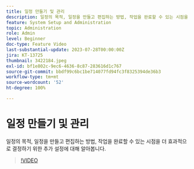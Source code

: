 ```yaml
---
title: 일정 만들기 및 관리
description: 일정의 목적, 일정을 만들고 편집하는 방법, 작업을 완료할 수 있는 시점을 더 효과적으로 결정하기 위한 추가 설정에 대해 알아봅니다.
feature: System Setup and Administration
topic: Administration
role: Admin
level: Beginner
doc-type: Feature Video
last-substantial-update: 2023-07-28T00:00:00Z
jira: KT-13725
thumbnail: 3422184.jpeg
exl-id: bf1e802c-9ec6-4636-8c87-283616d1c767
source-git-commit: bbdf99c6bc1be714077fd94fc3f8325394de36b3
workflow-type: tm+mt
source-wordcount: '52'
ht-degree: 100%

---
```


# 일정 만들기 및 관리

일정의 목적, 일정을 만들고 편집하는 방법, 작업을 완료할 수 있는 시점을 더 효과적으로 결정하기 위한 추가 설정에 대해 알아봅니다.

>[!VIDEO](https://video.tv.adobe.com/v/3422184/?quality=12&learn=on&enablevpops=1)

